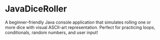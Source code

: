 # JavaDiceRoller
A beginner-friendly Java console application that simulates rolling one or more dice with visual ASCII-art representation. Perfect for practicing loops, conditionals, random numbers, and user input!
